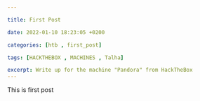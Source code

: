 ```yaml
---

title: First Post

date: 2022-01-10 18:23:05 +0200

categories: [htb , first_post]

tags: [HACKTHEBOX , MACHINES , Talha]

excerpt: Write up for the machine "Pandora" from HackTheBox
---
```


This is first post
